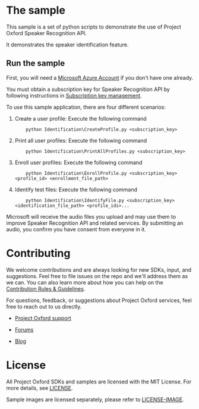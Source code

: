 The sample
==========

This sample is a set of python scripts to demonstrate the use of Project
Oxford Speaker Recognition API.

It demonstrates the speaker identification feature.

Run the sample
--------------

First, you will need a [Microsoft Azure Account](<http://www.azure.com>) if you don't have one already.

You must obtain a subscription key for Speaker Recognition API by following instructions in [Subscription
key management](<http://www.projectoxford.ai/doc/general/subscription-key-mgmt>).

To use this sample application, there are four different scenarios:

1. Create a user profile: Execute the following command
           
           python Identification\CreateProfile.py <subscription_key>

2. Print all user profiles: Execute the following command
           
           python Identification\PrintAllProfiles.py <subscription_key>

3. Enroll user profiles: Execute the following command
           
           python Identification\EnrollProfile.py <subscription_key> <profile_id> <enrollment_file_path>

4. Identify test files: Execute the following command
           
           python Identification\IdentifyFile.py <subscription_key> <identification_file_path> <profile_ids>...

Microsoft will receive the audio files you upload and may use them to improve 
Speaker Recognition API and related services. By submitting an audio, you confirm 
you have consent from everyone in it.

Contributing
============
We welcome contributions and are always looking for new SDKs, input, and
suggestions. Feel free to file issues on the repo and we'll address them as we can. You can also learn more about how you can help on the [Contribution
Rules & Guidelines](<CONTRIBUTING.md>).

For questions, feedback, or suggestions about Project Oxford services, feel free to reach out to us directly.

-   [Project Oxford support](<mailto:oxfordSup@microsoft.com?subject=Project%20Oxford%20Support>)

-   [Forums](<https://social.msdn.microsoft.com/forums/azure/en-US/home?forum=mlapi>)

-   [Blog](<https://blogs.technet.com/b/machinelearning/archive/tags/project+oxford/default.aspx>)

License
=======

All Project Oxford SDKs and samples are licensed with the MIT License. For more details, see
[LICENSE](</LICENSE.md>).

Sample images are licensed separately, please refer to [LICENSE-IMAGE](</LICENSE-IMAGE.md>).
